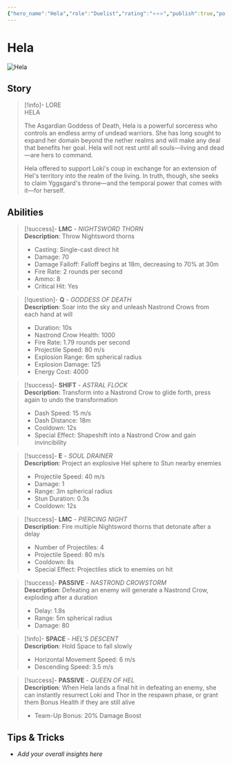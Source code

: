 ```yaml
---
{"hero_name":"Hela","role":"Duelist","rating":"⭐⭐⭐","publish":true,"poster":"https://marvelrivalscharacters.com/characters/hela.webp","intro":"As the Goddess of Death, Hela wields supreme control over the fallen souls residing in Hel. With a haunting whisper and a murder of crows, the queen of the underworld gracefully reaps the souls of her enemies without an ounce of mercy.","PassFrontmatter":true}
---
```



# Hela

![Hela](https://r.res.easebar.com/pic/20241120/d441505c-c1d8-4cff-86af-c574a27f4c27.png)

## Story
> [!info]- LORE  
> HELA
>
> The Asgardian Goddess of Death, Hela is a powerful sorceress who controls an endless army of undead warriors. She has long sought to expand her domain beyond the nether realms and will make any deal that benefits her goal. Hela will not rest until all souls—living and dead—are hers to command.
>
> Hela offered to support Loki's coup in exchange for an extension of Hel's territory into the realm of the living. In truth, though, she seeks to claim Yggsgard's throne—and the temporal power that comes with it—for herself.

## Abilities

> [!success]- **LMC** - *NIGHTSWORD THORN*  
> **Description**: Throw Nightsword thorns  
> - Casting: Single-cast direct hit  
> - Damage: 70  
> - Damage Falloff: Falloff begins at 18m, decreasing to 70% at 30m  
> - Fire Rate: 2 rounds per second  
> - Ammo: 8  
> - Critical Hit: Yes  

> [!question]- **Q** - *GODDESS OF DEATH*  
> **Description**: Soar into the sky and unleash Nastrond Crows from each hand at will  
> - Duration: 10s  
> - Nastrond Crow Health: 1000  
> - Fire Rate: 1.79 rounds per second  
> - Projectile Speed: 80 m/s  
> - Explosion Range: 6m spherical radius  
> - Explosion Damage: 125  
> - Energy Cost: 4000  

> [!success]- **SHIFT** - *ASTRAL FLOCK*  
> **Description**: Transform into a Nastrond Crow to glide forth, press again to undo the transformation  
> - Dash Speed: 15 m/s  
> - Dash Distance: 18m  
> - Cooldown: 12s  
> - Special Effect: Shapeshift into a Nastrond Crow and gain invincibility  

> [!success]- **E** - *SOUL DRAINER*  
> **Description**: Project an explosive Hel sphere to Stun nearby enemies  
> - Projectile Speed: 40 m/s  
> - Damage: 1  
> - Range: 3m spherical radius  
> - Stun Duration: 0.3s  
> - Cooldown: 12s  

> [!success]- **LMC** - *PIERCING NIGHT*  
> **Description**: Fire multiple Nightsword thorns that detonate after a delay  
> - Number of Projectiles: 4  
> - Projectile Speed: 80 m/s  
> - Cooldown: 8s  
> - Special Effect: Projectiles stick to enemies on hit  

> [!success]- **PASSIVE** - *NASTROND CROWSTORM*  
> **Description**: Defeating an enemy will generate a Nastrond Crow, exploding after a duration  
> - Delay: 1.8s  
> - Range: 5m spherical radius  
> - Damage: 80  

> [!info]- **SPACE** - *HEL'S DESCENT*  
> **Description**: Hold Space to fall slowly  
> - Horizontal Movement Speed: 6 m/s  
> - Descending Speed: 3.5 m/s  

> [!success]- **PASSIVE** - *QUEEN OF HEL*  
> **Description**: When Hela lands a final hit in defeating an enemy, she can instantly resurrect Loki and Thor in the respawn phase, or grant them Bonus Health if they are still alive  
> - Team-Up Bonus: 20% Damage Boost  

## Tips & Tricks
- _Add your overall insights here_
